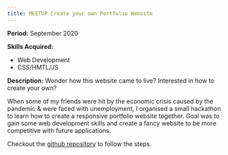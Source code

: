 ```yaml
---
title: MEETUP Create your own Portfolio Website
---
```


<strong>Period:</strong> September 2020

<strong>Skills Acquired:</strong> 
* Web Development
* CSS/HMTL/JS

<strong>Description:</strong> 
Wonder how this website came to live? Interested in how to create your own? 

When some of my friends were hit by the economic crisis caused by the pandemic & were faced with unemployment, I organised a small hackathon to learn how to create a responsive portfolio website together. Goal was to gain some web development skills and create a fancy website to be more competitive with future applications. 

Checkout the [github repository](https://github.com/jenpaff/my_portfolio_website) to follow the steps. 